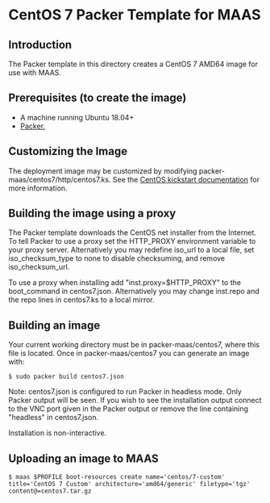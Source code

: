 # CentOS 7 Packer Template for MAAS

## Introduction
The Packer template in this directory creates a CentOS 7 AMD64 image for use with MAAS.

## Prerequisites (to create the image)

* A machine running Ubuntu 18.04+
* [Packer.](https://www.packer.io/intro/getting-started/install.html)

## Customizing the Image
The deployment image may be customized by modifying packer-maas/centos7/http/centos7.ks. See the [CentOS kickstart documentation](https://docs.centos.org/en-US/centos/install-guide/Kickstart2/) for more information.

## Building the image using a proxy
The Packer template downloads the CentOS net installer from the Internet. To tell Packer to use a proxy set the HTTP_PROXY environment variable to your proxy server. Alternatively you may redefine iso_url to a local file, set iso_checksum_type to none to disable checksuming, and remove iso_checksum_url.

To use a proxy when installing add "inst.proxy=$HTTP_PROXY" to the boot_command in centos7.json. Alternatively you may change inst.repo and the repo lines in centos7.ks to a local mirror.

## Building an image
Your current working directory must be in packer-maas/centos7, where this file is located. Once in packer-maas/centos7 you can generate an image with:
```
$ sudo packer build centos7.json
```

Note: centos7.json is configured to run Packer in headless mode. Only Packer output will be seen. If you wish to see the installation output connect to the VNC port given in the Packer output or remove the line containing "headless" in centos7.json.

Installation is non-interactive.

## Uploading an image to MAAS
```
$ maas $PROFILE boot-resources create name='centos/7-custom' title='CentOS 7 Custom' architecture='amd64/generic' filetype='tgz' content@=centos7.tar.gz
```
